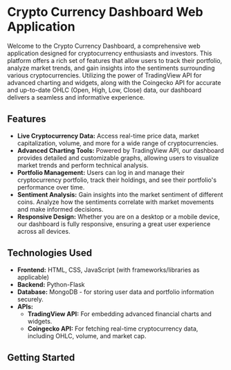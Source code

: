 # Crypto Currency Dashboard Web Application

Welcome to the Crypto Currency Dashboard, a comprehensive web application designed for cryptocurrency enthusiasts and investors. This platform offers a rich set of features that allow users to track their portfolio, analyze market trends, and gain insights into the sentiments surrounding various cryptocurrencies. Utilizing the power of TradingView API for advanced charting and widgets, along with the Coingecko API for accurate and up-to-date OHLC (Open, High, Low, Close) data, our dashboard delivers a seamless and informative experience.

## Features

- **Live Cryptocurrency Data:** Access real-time price data, market capitalization, volume, and more for a wide range of cryptocurrencies.
- **Advanced Charting Tools:** Powered by TradingView API, our dashboard provides detailed and customizable graphs, allowing users to visualize market trends and perform technical analysis.
- **Portfolio Management:** Users can log in and manage their cryptocurrency portfolio, track their holdings, and see their portfolio's performance over time.
- **Sentiment Analysis:** Gain insights into the market sentiment of different coins. Analyze how the sentiments correlate with market movements and make informed decisions.
- **Responsive Design:** Whether you are on a desktop or a mobile device, our dashboard is fully responsive, ensuring a great user experience across all devices.

## Technologies Used

- **Frontend:** HTML, CSS, JavaScript (with frameworks/libraries as applicable)
- **Backend:** Python-Flask
- **Database:** MongoDB - for storing user data and portfolio information securely.
- **APIs:**
  - **TradingView API:** For embedding advanced financial charts and widgets.
  - **Coingecko API:** For fetching real-time cryptocurrency data, including OHLC, volume, and market cap.

## Getting Started
